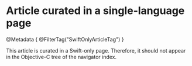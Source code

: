 # Article curated in a single-language page

@Metadata {
    @FilterTag("SwiftOnlyArticleTag")
}

This article is curated in a Swift-only page. Therefore, it should not appear in the Objective-C tree of the 
navigator index.

<!-- Copyright (c) 2022 Apple Inc and the Swift Project authors. All Rights Reserved. -->
